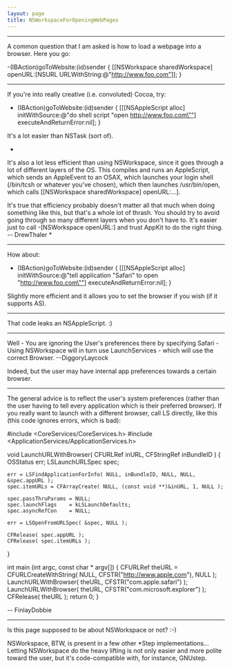 ```yaml
---
layout: page
title: NSWorkspaceForOpeningWebPages
---
```




----

A common question that I am asked is how to load a webpage into a browser. Here you go:

    

-(IBAction)goToWebsite:(id)sender
{
    [[NSWorkspace sharedWorkspace] openURL:[NSURL URLWithString:@"http://www.foo.com"]];
}


----
If you're into really creative (i.e. convoluted) Cocoa, try:
    
- (IBAction)goToWebsite:(id)sender
{
    [[[NSAppleScript alloc]
        initWithSource:@"do shell script \"open http://www.foo.com\""]
        executeAndReturnError:nil];
}

It's a lot easier than NSTask (sort of).

*
It's also a lot less efficient than using NSWorkspace, since it goes through a lot of different layers of the OS. This compiles and runs an AppleScript, which sends an AppleEvent to an OSAX, which launches your login shell (/bin/tcsh or whatever you've chosen), which then launches /usr/bin/open, which calls [[NSWorkspace sharedWorkspace] openURL:...]. 

It's true that efficiency probably doesn't matter all that much when doing something like this, but that's a whole lot of thrash. You should try to avoid going through so many different layers when you don't have to. It's easier just to call -[NSWorkspace openURL:] and trust AppKit to do the right thing. -- DrewThaler
*

----

How about:

    
- (IBAction)goToWebsite:(id)sender
{
    [[[NSAppleScript alloc]
        initWithSource:@"tell application \"Safari\" to open \"http://www.foo.com\""]
        executeAndReturnError:nil];
}


Slightly more efficient and it allows you to set the browser if you wish (if it supports AS).

----

That code leaks an NSAppleScript. :)

----
Well - You are ignoring the User's preferences there by specifying Safari - Using NSWorkspace will in turn use LaunchServices - which will use the correct Browser. --DiggoryLaycock

Indeed, but the user may have internal app preferences towards a certain browser.

----

The general advice is to reflect the user's system preferences (rather than the user having to tell every application which is their preferred browser). If you really want to launch with a different browser, call LS directly, like this (this code ignores errors, which is bad):

    
#include <CoreServices/CoreServices.h>
#include <ApplicationServices/ApplicationServices.h>

void LaunchURLWithBrowser( CFURLRef inURL, CFStringRef inBundleID )
{
    OSStatus 		err;
    LSLaunchURLSpec 	spec;

    err = LSFindApplicationForInfo( NULL, inBundleID, NULL, NULL, &spec.appURL );
    spec.itemURLs = CFArrayCreate( NULL, (const void **)&inURL, 1, NULL );

    spec.passThruParams = NULL;
    spec.launchFlags 	= kLSLaunchDefaults;
    spec.asyncRefCon 	= NULL;
    
    err = LSOpenFromURLSpec( &spec, NULL );
    
    CFRelease( spec.appURL );
    CFRelease( spec.itemURLs );
}

int main (int argc, const char * argv[]) {
    CFURLRef theURL = CFURLCreateWithString( NULL, CFSTR("http://www.apple.com"), NULL );
    LaunchURLWithBrowser( theURL, CFSTR("com.apple.safari") );
    LaunchURLWithBrowser( theURL, CFSTR("com.microsoft.explorer") );
    CFRelease( theURL );
    return 0;
}


-- FinlayDobbie

----

Is this page supposed to be about NSWorkspace or not? :-)

NSWorkspace, BTW, is present in a few other *Step implementations... Letting NSWorkspace do the heavy lifting is not only easier and more polite toward the user, but it's code-compatible with, for instance, GNUstep.

